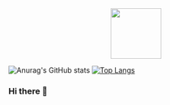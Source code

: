 <div id="header" align="center">
  <img src="https://media.tenor.com/TCMWkxIkF9IAAAAC/dancing-gopher.gif" width="100"/>
</div>

![Anurag's GitHub stats](https://github-readme-stats.vercel.app/api?username=aaronb137&show_icons=true&theme=tokyonight&card_width=400)
[![Top Langs](https://github-readme-stats.vercel.app/api/top-langs/?username=aaronb137&size_weight=0.5&count_weight=0.5&layout=donut)](https://github.com/anuraghazra/github-readme-stats)
### Hi there 👋

<!--
**aaronb137/aaronb137** is a ✨ _special_ ✨ repository because its `README.md` (this file) appears on your GitHub profile.

Here are some ideas to get you started:

- 🔭 I’m currently working on ...
- 🌱 I’m currently learning ...
- 👯 I’m looking to collaborate on ...
- 🤔 I’m looking for help with ...
- 💬 Ask me about ...
- 📫 How to reach me: ...
- 😄 Pronouns: ...
- ⚡ Fun fact: ...
-->
